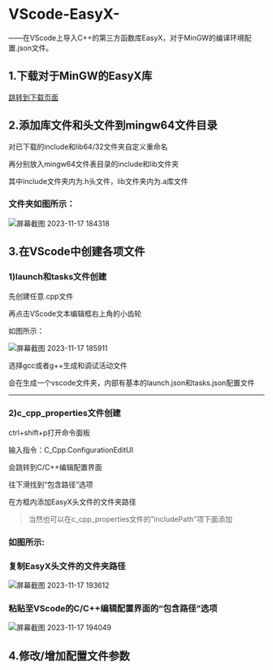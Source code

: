 # VScode-EasyX-

——在VScode上导入C++的第三方函数库EasyX，对于MinGW的编译环境配置.json文件。

## 1.下载对于MinGW的EasyX库

[跳转到下载页面](https://easyx.cn/t/download)

## 2.添加库文件和头文件到mingw64文件目录

对已下载的include和lib64/32文件夹自定义重命名

再分别放入mingw64文件表目录的include和lib文件夹

其中include文件夹内为.h头文件，lib文件夹内为.a库文件

### 文件夹如图所示：

![屏幕截图 2023-11-17 184318](https://github.com/APurpleCloud/VScode-EasyX-/assets/108115022/9f717515-5ea0-4849-93f8-cbcb41bc7bca)

## 3.在VScode中创建各项文件

### 1)launch和tasks文件创建

先创建任意.cpp文件

再点击VScode文本编辑框右上角的小齿轮

如图所示：

![屏幕截图 2023-11-17 185911](https://github.com/APurpleCloud/VScode-EasyX-/assets/108115022/e36ce427-730b-4637-b562-3f54a7b5d8cb)

选择gcc或者g++生成和调试活动文件

会在生成一个vscode文件夹，内部有基本的launch.json和tasks.json配置文件

---

### 2)c_cpp_properties文件创建

ctrl+shift+p打开命令面板

输入指令：C_Cpp.ConfigurationEditUI

会跳转到C/C++编辑配置界面

往下滑找到“包含路径”选项

在方框内添加EasyX头文件的文件夹路径

>当然也可以在c_cpp_properties文件的"includePath"项下面添加


### 如图所示:

### 复制EasyX头文件的文件夹路径

![屏幕截图 2023-11-17 193612](https://github.com/APurpleCloud/VScode-EasyX-/assets/108115022/98d86176-0d8a-4fbe-a44b-2bf7d8a42604)


### 粘贴至VScode的C/C++编辑配置界面的“包含路径”选项

![屏幕截图 2023-11-17 194049](https://github.com/APurpleCloud/VScode-EasyX-/assets/108115022/79ce0147-e0e7-4145-bf8c-ee5698e9586c)

## 4.修改/增加配置文件参数























